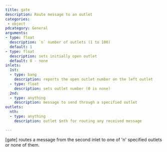 ```yaml
---
title: gate
description: Route message to an outlet
categories:
 - object
pdcategory: General
arguments:
- type: float
  description: `n` number of outlets (1 to 100)
  default: 1
- type: float
  description: sets initially open outlet
  default: 0 - none
inlets:
  1st:
  - type: bang
    description: reports the open outlet number on the left outlet
  - type: float
    description: sets outlet number (0 is none)
  2nd:
  - type: anything
    description: message to send through a specified outlet
outlets:
  nth:
  - type: anything
    description: outlet $nth for routing any received message

---
```


[gate] routes a message from the second inlet to one of 'n' specified outlets or none of them.

